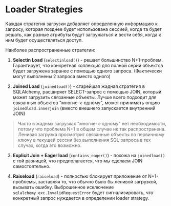# Loader Strategies

Каждая стратегия загрузки добавляет определенную информацию к запросу, которая позднее будет использована
сессией, когда та будет решать, как разные атрибуты будут загружаться и вести себя, когда к ним будет осуществляться 
доступ.

Наиболее распространенные стратегии:

1. **Selectin Load** (`selectinload()`) - решает большинство N+1-проблем. Гарантирует, что конкретная коллекция для полной
серии объектов будет загружена заранее с помощью одного запроса. (Фактически могут выполнены 2 запроса вместо одного)

2. **Joined Load** (`joinedload()`) - старейшая жадная стратегия в SQLAlchemy, расширяет SELECT-запрос с помощью JOIN, который
может загрузить связанные объекты. Лучше всего подходит для связанных объектов "многие-к-одному", может принимать опцию `joinedload.innerjoin`
(вместо внешнего запускается внутренний JOIN)

> Часто в жадных загрузках "многие-к-одному" нет необходимости, потому что проблема N+1 в общем случае не так распространена.
> Ленивая загрузка просмотрит связанные объекты по первичному ключу в текущей сессии без выполнения SQL-запроса в тех
> случах, когда это возможно.

3. **Explicit Join + Eager load** (`contains_eager()`) - похожа на `joinedload()` с той разницей, что предполагается, что мы сделаем
JOIN самостоятельно.

4. **Raiseload** (`raiseload`) - полностью блокирует приложение от N+1-проблемы, заставляя то, что обычно было бы ленивой загрузкой,
вызывать ошибку. Выброшенное исключение `sqlalchemy.exc.InvalidRequestError` будет сигнализировать, что конкретный запрос нуждается
в определении loader strategy.